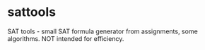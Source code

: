 sattools
========

SAT tools - small SAT formula generator from assignments, some algorithms. NOT intended for efficiency.
